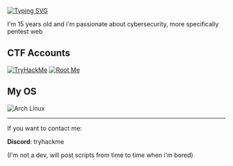 [![Typing SVG](https://readme-typing-svg.herokuapp.com?font=courier+new&color=A2D9FF&lines=Hello!+My+name+is+Maxence)](https://git.io/typing-svg)

I'm 15 years old and i'm passionate about cybersecurity, more specifically pentest web

## CTF Accounts
[![TryHackMe](https://img.shields.io/badge/TryHackMe-212C42?style=for-the-badge&logo=tryhackme&logoColor=white)](https://tryhackme.com/p/wakm)
[![Root Me](https://img.shields.io/badge/Root%20Me-3E7BFF?style=for-the-badge&logo=root-me)](https://www.root-me.org/Max-925720)

## My OS
![Arch Linux](https://img.shields.io/badge/Arch_Linux-1793D1?style=for-the-badge&logo=arch-linux&logoColor=white)


---
If you want to contact me:

**Discord**: tryhackme

(I'm not a dev, will post scripts from time to time when i'm bored)
